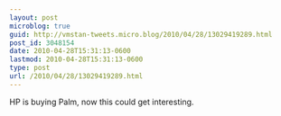 ```yaml
---
layout: post
microblog: true
guid: http://vmstan-tweets.micro.blog/2010/04/28/13029419289.html
post_id: 3048154
date: 2010-04-28T15:31:13-0600
lastmod: 2010-04-28T15:31:13-0600
type: post
url: /2010/04/28/13029419289.html
---
```

HP is buying Palm, now this could get interesting.
